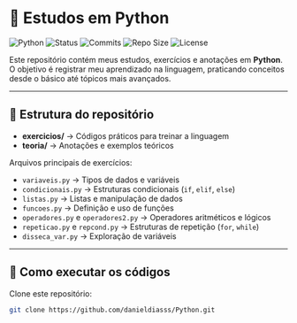 # 🐍 Estudos em Python

![Python](https://img.shields.io/badge/Python-3.x-blue?logo=python&logoColor=white)
![Status](https://img.shields.io/badge/status-em%20aprendizado-yellow)
![Commits](https://img.shields.io/github/last-commit/danieldiasss/Python)
![Repo Size](https://img.shields.io/github/repo-size/danieldiasss/Python)
![License](https://img.shields.io/badge/license-MIT-green)

Este repositório contém meus estudos, exercícios e anotações em **Python**.  
O objetivo é registrar meu aprendizado na linguagem, praticando conceitos desde o básico até tópicos mais avançados.

---

## 📂 Estrutura do repositório

- **exercicios/** → Códigos práticos para treinar a linguagem  
- **teoria/** → Anotações e exemplos teóricos  

Arquivos principais de exercícios:
- `variaveis.py` → Tipos de dados e variáveis  
- `condicionais.py` → Estruturas condicionais (`if`, `elif`, `else`)  
- `listas.py` → Listas e manipulação de dados  
- `funcoes.py` → Definição e uso de funções  
- `operadores.py` e `operadores2.py` → Operadores aritméticos e lógicos  
- `repeticao.py` e `repcond.py` → Estruturas de repetição (`for`, `while`)  
- `disseca_var.py` → Exploração de variáveis  

---

## 🚀 Como executar os códigos

Clone este repositório:
```bash
git clone https://github.com/danieldiasss/Python.git
